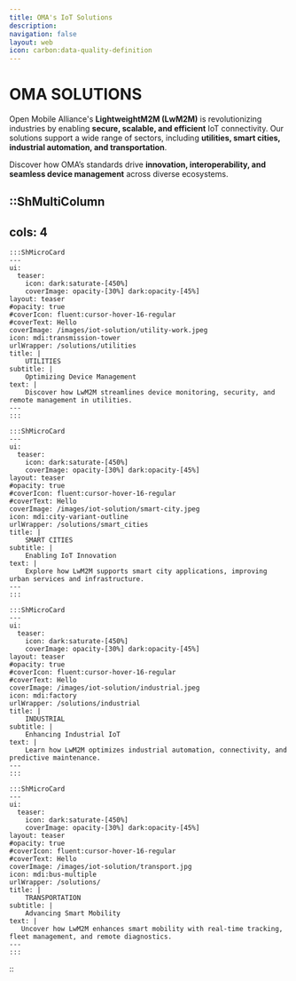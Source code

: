 ```yaml
---
title: OMA's IoT Solutions
description:
navigation: false
layout: web
icon: carbon:data-quality-definition
---
```

# OMA SOLUTIONS

Open Mobile Alliance's **LightweightM2M (LwM2M)** is revolutionizing industries by enabling **secure, scalable, and efficient** IoT connectivity. Our solutions support a wide range of sectors, including **utilities, smart cities, industrial automation, and transportation**.  

Discover how OMA’s standards drive **innovation, interoperability, and seamless device management** across diverse ecosystems.  


::ShMultiColumn
---
cols: 4
---

    :::ShMicroCard
    ---
    ui:
      teaser:
        icon: dark:saturate-[450%]
        coverImage: opacity-[30%] dark:opacity-[45%]
    layout: teaser    
    #opacity: true
    #coverIcon: fluent:cursor-hover-16-regular
    #coverText: Hello
    coverImage: /images/iot-solution/utility-work.jpeg
    icon: mdi:transmission-tower
    urlWrapper: /solutions/utilities
    title: |
        UTILITIES 
    subtitle: |
        Optimizing Device Management
    text: |
        Discover how LwM2M streamlines device monitoring, security, and remote management in utilities.
    ---
    :::

    :::ShMicroCard
    ---
    ui:
      teaser:
        icon: dark:saturate-[450%]
        coverImage: opacity-[30%] dark:opacity-[45%]
    layout: teaser
    #opacity: true
    #coverIcon: fluent:cursor-hover-16-regular
    #coverText: Hello
    coverImage: /images/iot-solution/smart-city.jpeg
    icon: mdi:city-variant-outline
    urlWrapper: /solutions/smart_cities
    title: |
        SMART CITIES 
    subtitle: |
        Enabling IoT Innovation
    text: |
        Explore how LwM2M supports smart city applications, improving urban services and infrastructure.
    ---
    :::

    :::ShMicroCard
    ---
    ui:
      teaser:
        icon: dark:saturate-[450%]
        coverImage: opacity-[30%] dark:opacity-[45%]
    layout: teaser    
    #opacity: true
    #coverIcon: fluent:cursor-hover-16-regular
    #coverText: Hello
    coverImage: /images/iot-solution/industrial.jpeg
    icon: mdi:factory
    urlWrapper: /solutions/industrial
    title: |
        INDUSTRIAL 
    subtitle: |
        Enhancing Industrial IoT
    text: |
        Learn how LwM2M optimizes industrial automation, connectivity, and predictive maintenance.
    ---
    :::

    :::ShMicroCard
    ---
    ui:
      teaser:
        icon: dark:saturate-[450%]
        coverImage: opacity-[30%] dark:opacity-[45%]
    layout: teaser   
    #opacity: true
    #coverIcon: fluent:cursor-hover-16-regular
    #coverText: Hello
    coverImage: /images/iot-solution/transport.jpg
    icon: mdi:bus-multiple
    urlWrapper: /solutions/
    title: |
        TRANSPORTATION 
    subtitle: |
        Advancing Smart Mobility
    text: |
       Uncover how LwM2M enhances smart mobility with real-time tracking, fleet management, and remote diagnostics.
    ---
    :::

::